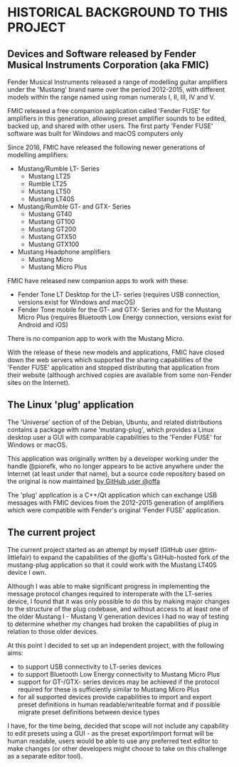 # HISTORICAL BACKGROUND TO THIS PROJECT

## Devices and Software released by Fender Musical Instruments Corporation (aka FMIC)

Fender Musical Instruments released a range of modelling guitar amplifiers under 
the 'Mustang' brand name over the period 2012-2015, with different models within 
the range named using roman numerals I, II, III, IV and V.

FMIC released a free companion application called 'Fender FUSE' for amplifiers in
this generation, allowing preset amplifier sounds to be edited, backed up, and 
shared with other users.  The first party 'Fender FUSE' software was built for 
Windows and macOS computers only

Since 2016, FMIC have released the following newer generations of modelling 
amplifiers:

* Mustang/Rumble LT- Series
  - Mustang LT25
  - Rumble LT25
  - Mustang LT50
  - Mustang LT40S
* Mustang/Rumble GT- and GTX- Series
  - Mustang GT40
  - Mustang GT100
  - Mustang GT200
  - Mustang GTX50
  - Mustang GTX100
* Mustang Headphone amplifiers
  - Mustang Micro
  - Mustang Micro Plus

FMIC have released new companion apps to work with these:
  - Fender Tone LT Desktop for the LT- series 
    (requires USB connection, versions exist for Windows and macOS)
  - Fender Tone mobile for the GT- and GTX- Series and for the Mustang Micro Plus 
    (requires Bluetooth Low Energy connection, versions exist for Android and iOS)

There is no companion app to work with the Mustang Micro.

With the release of these new models and applications, FMIC have closed down the 
web servers which supported the sharing capabilities of the 'Fender FUSE' application 
and stopped distributing that application from their website (although archived 
copies are available from some non-Fender sites on the Internet).  

## The Linux 'plug' application

The 'Universe' section of of the Debian, Ubuntu, and related distributions contains
a package with name 'mustang-plug', which provides a Linux desktop user a GUI with 
comparable capabilities to the 'Fender FUSE' for Windows or macOS.  

This application was originally written by a developer working under the 
handle @piorefk, who no longer appears to be active anywhere under the Internet 
(at least under that name), but a source code repository based on the original is 
now maintained [by GitHub user @offa](https://github.com/offa/plug)

The 'plug' application is a C++/Qt application which can exchange USB messages with 
FMIC devices from the 2012-2015 generation of amplifiers which were compatible 
with Fender's original 'Fender FUSE' application.

## The current project

The current project started as an attempt by myself (GitHub user @tim-littlefair)
to expand the capabilities of the @offa's GitHub-hosted fork of the mustang-plug 
application so that it could work with the Mustang LT40S device I own.

Although I was able to make significant progress in implementing the message 
protocol changes required to interoperate with the LT-series device, I found 
that it was only possible to do this by making major changes to the structure 
of the plug codebase, and without access to at least one of the older Mustang I - 
Mustang V generation devices I had no way of testing to determine whether 
my changes had broken the capabilities of plug in relation to those older devices.

At this point I decided to set up an independent project, with the following aims:
* to support USB connectivity to LT-series devices
* to support Bluetooth Low Energy connectivity to Mustang Micro Plus
* support for GT-/GTX- series devices may be achieved if the protocol required
  for these is sufficiently similar to Mustang Micro Plus
* for all supported devices provide capabilities to import and export preset 
  definitions in human readable/writeable format and if possible migrate 
  preset definitions between device types

I have, for the time being, decided that scope will not include any capability 
to edit presets using a GUI - as the preset export/import format will be human 
readable, users would be able to use any preferred text editor to make changes 
(or other developers might choose to take on this challenge as a separate editor
tool).

